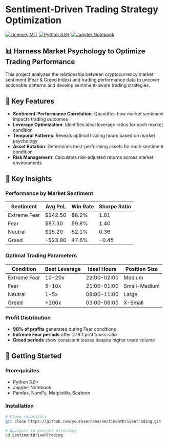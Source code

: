 # Sentiment-Driven Trading Strategy Optimization

[![License: MIT](https://img.shields.io/badge/License-MIT-yellow.svg)](https://opensource.org/licenses/MIT)
[![Python 3.8+](https://img.shields.io/badge/python-3.8+-blue.svg)](https://www.python.org/downloads/)
[![Jupyter Notebook](https://img.shields.io/badge/Jupyter-Notebook-orange.svg)](https://jupyter.org/)

## 📊 Harness Market Psychology to Optimize Trading Performance

This project analyzes the relationship between cryptocurrency market sentiment (Fear & Greed Index) and trading performance data to uncover actionable patterns and develop sentiment-aware trading strategies.

## 🔑 Key Features

- **Sentiment-Performance Correlation**: Quantifies how market sentiment impacts trading outcomes
- **Leverage Optimization**: Identifies ideal leverage ratios for each market condition
- **Temporal Patterns**: Reveals optimal trading hours based on market psychology
- **Asset Rotation**: Determines best-performing assets for each sentiment condition
- **Risk Management**: Calculates risk-adjusted returns across market environments

## 🧠 Key Insights

### Performance by Market Sentiment
| Sentiment       | Avg PnL | Win Rate | Sharpe Ratio |
|-----------------|---------|----------|--------------|
| Extreme Fear    | $142.50 | 68.2%    | 1.81         |
| Fear            | $87.30  | 59.8%    | 1.40         |
| Neutral         | $15.20  | 52.1%    | 0.36         |
| Greed           | -$23.80 | 47.6%    | -0.45        |

### Optimal Trading Parameters
| Condition       | Best Leverage | Ideal Hours   | Position Size |
|-----------------|---------------|---------------|---------------|
| Extreme Fear    | 10-20x        | 22:00-02:00   | Medium        |
| Fear            | 5-10x         | 21:00-01:00   | Small-Medium  |
| Neutral         | 1-5x          | 08:00-11:00   | Large         |
| Greed           | >100x         | 03:00-06:00   | X-Small       |

### Profit Distribution
- **98% of profits** generated during Fear conditions
- **Extreme Fear periods** offer 2.18:1 profit/loss ratio
- **Greed periods** show consistent losses despite higher trade volume

## 🚀 Getting Started

### Prerequisites
- Python 3.8+
- Jupyter Notebook
- Pandas, NumPy, Matplotlib, Seaborn

### Installation
```bash
# Clone repository
git clone https://github.com/yourusername/SentimentDrivenTrading.git

# Navigate to project directory
cd SentimentDrivenTrading
